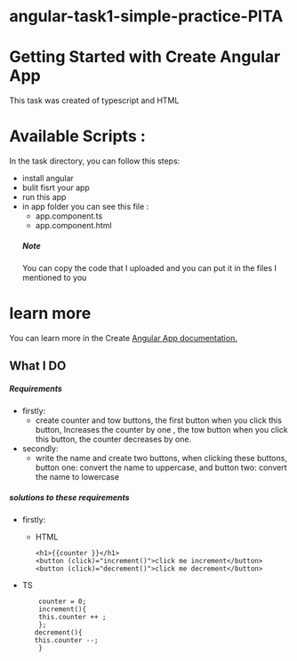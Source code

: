 # angular-task1-simple-practice-PITA
# Getting Started with Create Angular App
This task was created of typescript and HTML

# Available Scripts :
In the task directory, you can follow this steps:
- install angular 
- bulit fisrt your app 
- run this app 
- in app folder you can see this file : 
  - app.component.ts
  - app.component.html
  ##### Note
  You can copy the code that I uploaded and you can put it in the files I mentioned to you

# learn more 
You can learn more in the Create [Angular App documentation.](https://angular.io/cli)

## What I DO
##### Requirements
- firstly: 
  - create counter and tow buttons, the first button when you click this button, Increases the counter by one , the tow button when you click this button, the counter decreases by one.
- secondly:   
  - write the name and create two buttons, when clicking these buttons, button one: convert the name to uppercase, and  button two: convert the name to lowercase

##### solutions to these requirements
 - firstly: 
   - HTML 
    
         <h1>{{counter }}</h1>
         <button (click)="increment()">click me increment</button>
         <button (click)="decrement()">click me decrement</button>
        
  - TS
            
            counter = 0;
            increment(){
            this.counter ++ ;
            };
           decrement(){
           this.counter --;
            }
            
